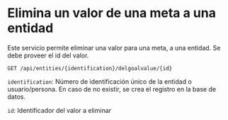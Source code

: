 # Elimina un valor de una meta a una entidad

Este servicio permite eliminar una valor para una meta, a una entidad. Se debe proveer el id del valor.

`GET /api/entities/{identification}/delgoalvalue/{id}`

`identification`: Número de identificación único de la entidad o usuario/persona. 
En caso de no existir, se crea el registro en la base de datos.

`id`: Identificador del valor a eliminar
